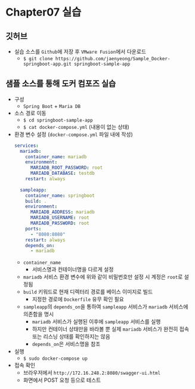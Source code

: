 # Chapter07 실습

## 깃허브
* 실습 소스를 `Github`에 저장 후 `VMware Fusion`에서 다운로드
  * `$ git clone https://github.com/jaenyeong/Sample_Docker-springboot-app.git springboot-sample-app`

## 샘플 소스를 통해 도커 컴포즈 실습
* 구성
  * `Spring Boot` + `Maria DB`
* 소스 경로 이동
  * `$ cd springboot-sample-app`
  * `$ cat docker-compose.yml` (내용이 없는 상태)
* 환경 변수 설정 (`docker-compose.yml` 파일 내에 작성)
  ~~~yaml
  services:
    mariadb:
      container_name: mariadb
      environment:
        MARIADB_ROOT_PASSWORD: root
        MARIADB_DATABASE: testdb
      restart: always
    
    sampleapp:
      container_name: springboot
      build: .
      environment:
        MARIADB_ADDRESS: mariadb
        MARIADB_USERNAME: root
        MARIADB_PASSWORD: root
      ports:
        - "8080:8080"
      restart: always
      depends_on:
        - mariadb
  ~~~
  * `container_name`
    * 서비스명과 컨테이너명을 다르게 설정
  * `mariadb` 서비스 환경 변수에 위와 같이 비밀번호만 설정 시 계정은 `root`로 설정됨
  * `build` 키워드로 현재 디렉터리 경로를 베이스 이미지로 빌드
    * 지정한 경로에 `Dockerfile` 유무 확인 필요
  * `sampleapp`의 `depends_on`을 통하여 `sampleapp` 서비스가 `mariadb` 서비스에 의존함을 명시
    * `mariadb` 서비스가 실행된 이후에 `sampleapp` 서비스를 실행
    * 하지만 컨테이너 상태만을 바라볼 뿐 실제 `mariadb` 서비스가 완전히 접속 또는 리스닝 상태를 확인하지는 않음
    * `depends_on`은 서비스명을 참조
* 실행
  * `$ sudo docker-compose up`
* 접속 확인
  * 브라우저에서 `http://172.16.248.2:8080/swagger-ui.html`
  * 화면에서 POST 요청 등으로 테스트